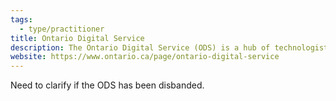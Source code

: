 ```yaml
---
tags:
  - type/practitioner
title: Ontario Digital Service
description: The Ontario Digital Service (ODS) is a hub of technologists, designers and digital government experts who deliver user-centred products and digital policies using agile processes and data-driven methods.
website: https://www.ontario.ca/page/ontario-digital-service
---
```


Need to clarify if the ODS has been disbanded.